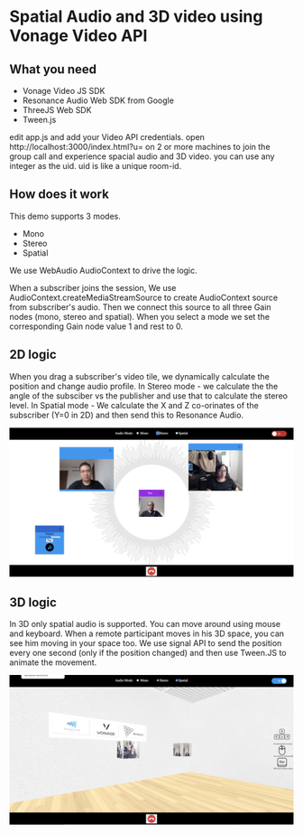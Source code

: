 # Spatial Audio and 3D video using Vonage Video API

## What you need
* Vonage Video JS SDK
* Resonance Audio Web SDK from Google
* ThreeJS Web SDK
* Tween.js 

edit app.js and add your Video API credentials.
open http://localhost:3000/index.html?u=<uid> on 2 or more machines to join the group call and experience spacial audio and 3D video.
you can use any integer as the uid. uid is like a unique room-id.

## How does it work

This demo supports 3 modes.
* Mono
* Stereo
* Spatial

We use WebAudio AudioContext to drive the logic.

When a subscriber joins the session, We use AudioContext.createMediaStreamSource to create AudioContext source from subscriber's audio. Then we connect this source to all three Gain nodes (mono, stereo and spatial). When you select a mode we set the corresponding Gain node value 1 and rest to 0.

## 2D logic
When you drag a subscriber's video tile, we dynamically calculate the position and change audio profile.
In Stereo mode - we calculate the the angle of the subsciber vs the publisher and use that to calculate the stereo level.
In Spatial mode - We calculate the X and Z co-orinates of the subscriber (Y=0 in 2D) and then send this to Resonance Audio.

![2D](images/2d.png?raw=true "2D Mode")

## 3D logic

In 3D only spatial audio is supported. You can move around using mouse and keyboard. When a remote participant moves in his 3D space, you can see him moving in your space too. We use signal API to send the position every one second (only if the position changed) and then use Tween.JS to animate the movement.

![3D](images/3d.png?raw=true "3D Mode")
